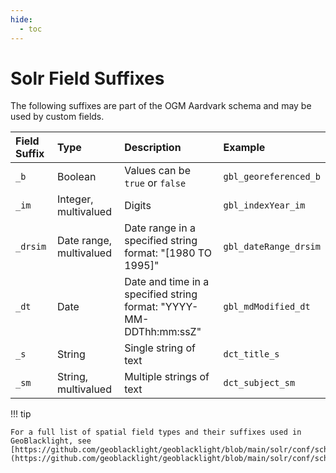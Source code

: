 ```yaml
---
hide:
  - toc
---
```


# Solr Field Suffixes

The following suffixes are part of the OGM Aardvark schema and may be used by custom fields.

| Field Suffix | Type                     | Description                     | Example   |
|:-------------|:-------------------------|:--------------------------------|:----------|
| `_b`         | Boolean                  | Values can be `true` or `false` | `gbl_georeferenced_b`|
| `_im`        | Integer, multivalued     | Digits                          | `gbl_indexYear_im`|
| `_drsim`     | Date range, multivalued  | Date range in a specified string format: "[1980 TO 1995]" | `gbl_dateRange_drsim` |
| `_dt`        | Date                     | Date and time in a specified string format: "YYYY-MM-DDThh:<zero-width space>mm:ssZ" | `gbl_mdModified_dt`|
| `_s`         | String                   | Single string of text           | `dct_title_s` |
| `_sm`        | String, multivalued      | Multiple strings of text        | `dct_subject_sm` |

!!! tip

	For a full list of spatial field types and their suffixes used in GeoBlacklight, see [https://github.com/geoblacklight/geoblacklight/blob/main/solr/conf/schema.xml#L14](https://github.com/geoblacklight/geoblacklight/blob/main/solr/conf/schema.xml#L14).
